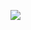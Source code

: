 ![](https://lh5.googleusercontent.com/zyY6WUbOfeidUS686fRfM7yLZG6Rb_wQGTXX3x8k_1Gz0f6WIQ4_xAkjhvJ-STOE-zjgA9Dw4RSxWbdJKQE-uMKS_4vmALR980Yo9Cb1HMOXMWz9sCeSOTGoZkgBpSTZAPtUZN2wNMhXOWS5RBm98LmbS2umHpp8anNkAAGV66K2pIdDzHTz4kM5rCRr5g)
